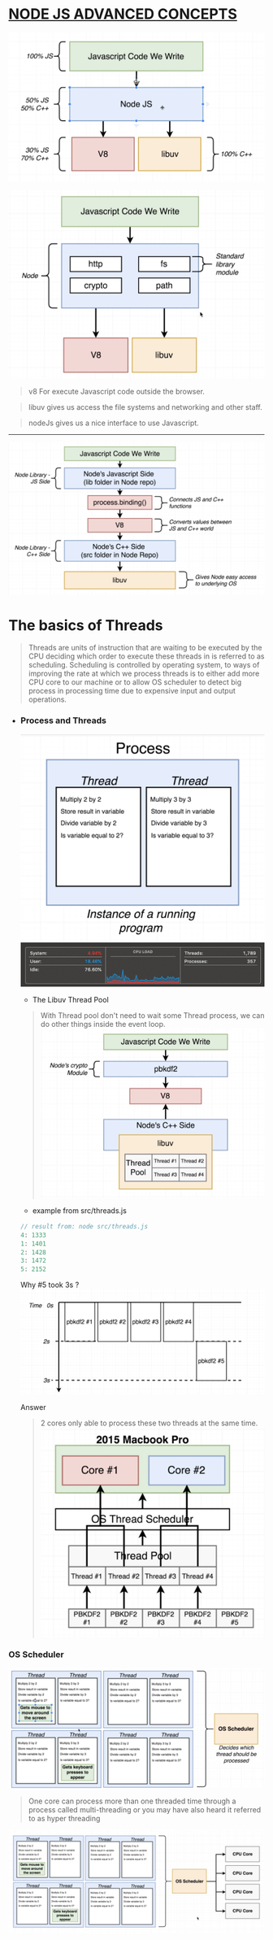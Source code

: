 # [NODE JS ADVANCED CONCEPTS](https://www.udemy.com/course/advanced-node-for-developers/learn/lecture/9636088#overview)

![nodeJs overview](/images/nodeJs_overview.png)

![nodeJs overview](/images/nodeJs_wrap.png)

> v8 For execute Javascript code outside the browser.

> libuv gives us access the file systems and networking and other staff.

> nodeJs gives us a nice interface to use Javascript.

---

![nodeJs overview](/images/nodeJs_C++.png)

# The basics of Threads

> Threads are units of instruction that are waiting to be executed by the CPU deciding which order to execute these threads in is referred to as scheduling. Scheduling is controlled by operating system, to ways of improving the rate at which we process threads is to either add more CPU core to our machine or to allow OS scheduler to detect big process in processing time due to expensive input and output operations.

- ### Process and Threads

  ![nodeJs overview](/images/process.png)
  ![nodeJs overview](/images/activity_monitor.png)

  - The Libuv Thread Pool

  > With Thread pool don't need to wait some Thread process, we can do other things inside the event loop.
  > ![nodeJs overview](/images/thread_pool.png)

  - example from src/threads.js

  ```Javascript
  // result from: node src/threads.js
  4: 1333
  1: 1401
  2: 1428
  3: 1472
  5: 2152
  ```

  Why #5 took 3s ?
  ![nodeJs overview](/images/threads_result.png)

  Answer

  > 2 cores only able to process these two threads at the same time.
  > ![nodeJs overview](/images/threads_mb.png)

### OS Scheduler

![nodeJs overview](/images/os_schedule.png)

> One core can process more than one threaded time through a process called multi-threading or you may have also heard it referred to as hyper threading

![nodeJs overview](/images/multi_threading.png)
